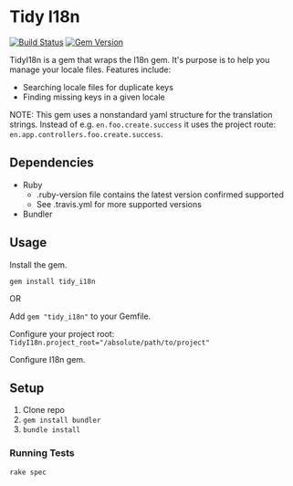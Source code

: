 # Tidy I18n

[![Build Status](https://travis-ci.org/ericmeyer/tidy_i18n.svg?branch=master)](https://travis-ci.org/ericmeyer/tidy_i18n)
[![Gem Version](https://badge.fury.io/rb/tidy_i18n.svg)](https://badge.fury.io/rb/tidy_i18n)

TidyI18n is a gem that wraps the I18n gem. It's purpose is to help you manage your locale files. Features include:

 * Searching locale files for duplicate keys
 * Finding missing keys in a given locale

NOTE: This gem uses a nonstandard yaml structure for the translation strings. Instead of e.g. `en.foo.create.success` it uses
the project route: `en.app.controllers.foo.create.success`.

## Dependencies

 * Ruby
    * .ruby-version file contains the latest version confirmed supported
    * See .travis.yml for more supported versions
 * Bundler

## Usage

Install the gem.

`gem install tidy_i18n`

OR

Add `gem "tidy_i18n"` to your Gemfile.

Configure your project root:
`TidyI18n.project_root="/absolute/path/to/project"`

Configure I18n gem.

## Setup

1. Clone repo
1. `gem install bundler`
1. `bundle install`

### Running Tests

`rake spec`
